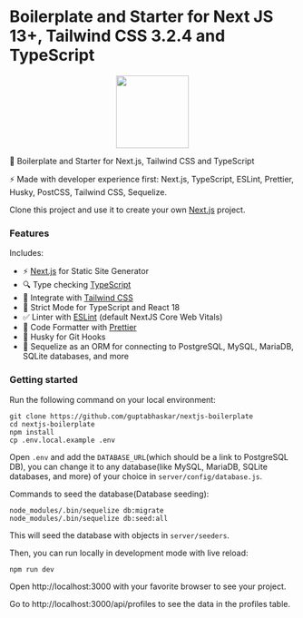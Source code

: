# Boilerplate and Starter for Next JS 13+, Tailwind CSS 3.2.4 and TypeScript

<p align="center">
    <picture>
      <source media="(prefers-color-scheme: dark)" srcset="https://assets.vercel.com/image/upload/v1662130559/nextjs/Icon_dark_background.png">
      <img src="https://assets.vercel.com/image/upload/v1662130559/nextjs/Icon_light_background.png" height="128">
    </picture>
</p>

🚀 Boilerplate and Starter for Next.js, Tailwind CSS and TypeScript

⚡️ Made with developer experience first: Next.js, TypeScript, ESLint, Prettier, Husky, PostCSS, Tailwind CSS, Sequelize.

Clone this project and use it to create your own [Next.js](https://nextjs.org) project.

### Features

Includes:

- ⚡️ [Next.js](https://nextjs.org) for Static Site Generator
- 🔍 Type checking [TypeScript](https://www.typescriptlang.org)
- 🎨 Integrate with [Tailwind CSS](https://tailwindcss.com)
- 🚨 Strict Mode for TypeScript and React 18
- ✅ Linter with [ESLint](https://eslint.org) (default NextJS Core Web Vitals)
- 🧹 Code Formatter with [Prettier](https://prettier.io)
- 🐶 Husky for Git Hooks
- 💾 Sequelize as an ORM for connecting to PostgreSQL, MySQL, MariaDB, SQLite databases, and more

### Getting started

Run the following command on your local environment:

```shell
git clone https://github.com/guptabhaskar/nextjs-boilerplate
cd nextjs-boilerplate
npm install
cp .env.local.example .env
```

Open `.env` and add the `DATABASE_URL`(which should be a link to PostgreSQL DB), you can change it to any database(like MySQL, MariaDB, SQLite databases, and more) of your choice in `server/config/database.js`.

Commands to seed the database(Database seeding):

```shell
node_modules/.bin/sequelize db:migrate
node_modules/.bin/sequelize db:seed:all
```

This will seed the database with objects in `server/seeders`.

Then, you can run locally in development mode with live reload:

```shell
npm run dev
```

Open http://localhost:3000 with your favorite browser to see your project.

Go to http://localhost:3000/api/profiles to see the data in the profiles table.

